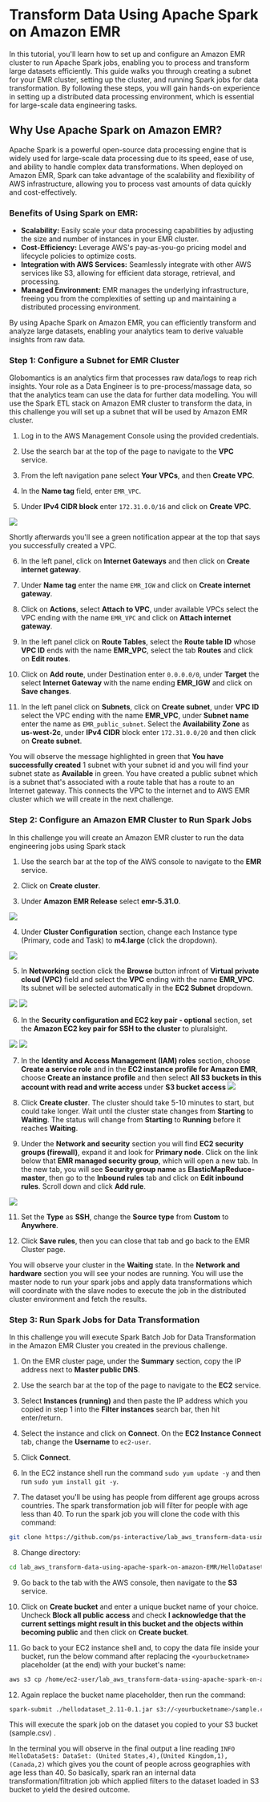 # Transform Data Using Apache Spark on Amazon EMR

In this tutorial, you'll learn how to set up and configure an Amazon EMR cluster to run Apache Spark jobs, enabling you to process and transform large datasets efficiently. This guide walks you through creating a subnet for your EMR cluster, setting up the cluster, and running Spark jobs for data transformation. By following these steps, you will gain hands-on experience in setting up a distributed data processing environment, which is essential for large-scale data engineering tasks.

## Why Use Apache Spark on Amazon EMR?

Apache Spark is a powerful open-source data processing engine that is widely used for large-scale data processing due to its speed, ease of use, and ability to handle complex data transformations. When deployed on Amazon EMR, Spark can take advantage of the scalability and flexibility of AWS infrastructure, allowing you to process vast amounts of data quickly and cost-effectively.

### Benefits of Using Spark on EMR:

-   **Scalability:**  Easily scale your data processing capabilities by adjusting the size and number of instances in your EMR cluster.
-   **Cost-Efficiency:**  Leverage AWS's pay-as-you-go pricing model and lifecycle policies to optimize costs.
-   **Integration with AWS Services:**  Seamlessly integrate with other AWS services like S3, allowing for efficient data storage, retrieval, and processing.
-   **Managed Environment:**  EMR manages the underlying infrastructure, freeing you from the complexities of setting up and maintaining a distributed processing environment.

By using Apache Spark on Amazon EMR, you can efficiently transform and analyze large datasets, enabling your analytics team to derive valuable insights from raw data.

### Step 1: Configure a Subnet for EMR Cluster

Globomantics is an analytics firm that processes raw data/logs to reap rich insights. Your role as a Data Engineer is to pre-process/massage data, so that the analytics team can use the data for further data modelling. You will use the Spark ETL stack on Amazon EMR cluster to transform the data, in this challenge you will set up a subnet that will be used by Amazon EMR cluster.

1. Log in to the AWS Management Console using the provided credentials.

2. Use the search bar at the top of the page to navigate to the **VPC** service.

3. From the left navigation pane select **Your VPCs**, and then **Create VPC**.

4. In the **Name tag** field, enter `EMR_VPC`.

5. Under **IPv4 CIDR block** enter `172.31.0.0/16` and click on **Create VPC**.

![](../../imgs/data-lab/vpc-settings.png)

  Shortly afterwards you'll see a green notification appear at the top that says you successfully created a VPC.

6. In the left panel, click on **Internet Gateways** and then click on **Create internet gateway**.

7. Under **Name tag** enter the name `EMR_IGW` and click on **Create internet gateway**.

8. Click on **Actions**, select **Attach to VPC**, under available VPCs select the VPC ending with the name `EMR_VPC` and click on **Attach internet gateway**.

9. In the left panel click on **Route Tables**, select the **Route table ID** whose **VPC ID** ends with the name **EMR_VPC**, select the tab **Routes** and click on **Edit routes**.

10. Click on **Add route**, under Destination enter `0.0.0.0/0`, under **Target** the select **Internet Gateway** with the name ending **EMR_IGW** and click on **Save changes**.

11. In the left panel click on **Subnets**, click on **Create subnet**, under **VPC ID** select the VPC ending with the name **EMR_VPC**, under **Subnet name** enter the name as `EMR_public_subnet`.  Select the **Availability Zone** as **us-west-2c**, under **IPv4 CIDR** block enter `172.31.0.0/20` and then click on **Create subnet**.

You will observe the message highlighted in green that **You have successfully created** 1 subnet with your subnet id and you will find your subnet state as **Available** in green. You have created a public subnet which is a subnet that's associated with a route table that has a route to an Internet gateway. This connects the VPC to the internet and to AWS EMR cluster which we will create in the next challenge.

### Step 2: Configure an Amazon EMR Cluster to Run Spark Jobs

In this challenge you will create an Amazon EMR cluster to run the data engineering jobs using Spark stack

1. Use the search bar at the top of the AWS console to navigate to the **EMR** service.

2. Click on **Create cluster**.

3. Under **Amazon EMR Release** select **emr-5.31.0**.

![](../../imgs/data-lab/cluster.png)

4. Under **Cluster Configuration** section, change each Instance type (Primary, code and Task) to **m4.large** (click the dropdown).

![](../../imgs/data-lab/cluster-configuration.png)

5. In **Networking** section click the **Browse** button infront of **Virtual private cloud (VPC)** field and select the **VPC** ending with the name **EMR_VPC**. Its subnet will be selected automatically in the **EC2 Subnet** dropdown.

![](../../imgs/data-lab/networking.png)
![](../../imgs/data-lab/choose-vpc.png)

6. In the **Security configuration and EC2 key pair - optional** section, set the **Amazon EC2 key pair for SSH to the cluster** to pluralsight.

![](../../imgs/data-lab/security-config.png)
![](../../imgs/data-lab/choose-ec-keypair.png)

7. In the **Identity and Access Management (IAM) roles** section, choose **Create a service role** and in the **EC2 instance profile for Amazon EMR**, choose **Create an instance profile** and then select **All S3 buckets in this account with read and write access** under **S3 bucket access**
![](../../imgs/data-lab/iam.png)

9. Click **Create cluster**. The cluster should take 5-10 minutes to start, but could take longer. Wait until the cluster state changes from **Starting** to **Waiting**. The status will change from **Starting** to **Running** before it reaches **Waiting**.

10. Under the **Network and security** section you will find **EC2 security groups (firewall)**, expand it and look for **Primary node**. Click on the link below that **EMR managed security group**, which will open a new tab. In the new tab, you will see **Security group name** as **ElasticMapReduce-master**, then go to the **Inbound rules** tab and click on **Edit inbound rules**. Scroll down and click **Add rule**.

![](../../imgs/data-lab/network-and-security.png)

11. Set the **Type** as **SSH**, change the **Source type** from **Custom** to **Anywhere**.

12. Click **Save rules**, then you can close that tab and go back to the EMR Cluster page.

You will observe your cluster in the **Waiting** state. In the **Network and hardware** section you will see your nodes are running. You will use the master node to run your spark jobs and apply data transformations which will coordinate with the slave nodes to execute the job in the distributed cluster environment and fetch the results.

### Step 3: Run Spark Jobs for Data Transformation

In this challenge you will execute Spark Batch Job for Data Transformation in the Amazon EMR Cluster you created in the previous challenge.

1. On the EMR cluster page, under the **Summary** section, copy the IP address next to **Master public DNS**.

2. Use the search bar at the top of the page to navigate to the **EC2** service.

3. Select **Instances (running)** and then paste the IP address which you copied in step 1 into the **Filter instances** search bar, then hit enter/return.

4. Select the instance and click on **Connect**. On the **EC2 Instance Connect** tab, change the **Username** to `ec2-user`.

5. Click **Connect**.

6. In the EC2 instance shell run the command `sudo yum update -y`  and then run `sudo yum install git -y`.

7. The dataset you'll be using has people from different age groups across countries. The spark transformation job will filter for people with age less than 40. To run the spark job you will clone the code with this command:

```sh
git clone https://github.com/ps-interactive/lab_aws_transform-data-using-apache-spark-on-amazon-EMR.git
```
8. Change directory:

```sh
cd lab_aws_transform-data-using-apache-spark-on-amazon-EMR/HelloDataset/target/scala-2.11
```

9. Go back to the tab with the AWS console, then navigate to the **S3** service.

10. Click on **Create bucket** and enter a unique bucket name of your choice. Uncheck **Block all public access** and check **I acknowledge that the current settings might result in this bucket and the objects within becoming public** and then click on **Create bucket**.

11. Go back to your EC2 instance shell and, to copy the data file inside your bucket, run the below command after replacing the `<yourbucketname>` placeholder (at the end) with your bucket's name:

```sh
aws s3 cp /home/ec2-user/lab_aws_transform-data-using-apache-spark-on-amazon-EMR/HelloDataset/data/sample.csv s3://<yourbucketname>/ .
```

12. Again replace the bucket name placeholder, then run the command:

```sh
spark-submit ./hellodataset_2.11-0.1.jar s3://<yourbucketname>/sample.csv
```

This will execute the spark job on the dataset you copied to your S3 bucket (sample.csv) .

In the terminal you will observe in the final output a line reading `INFO HelloDataSet$: DataSet: (United States,4),(United Kingdom,1),(Canada,2)` which gives you the count of people across geographies with age less than 40. So basically, spark ran an internal data transformation/filtration job which applied filters to the dataset loaded in S3 bucket to yield the desired outcome.
